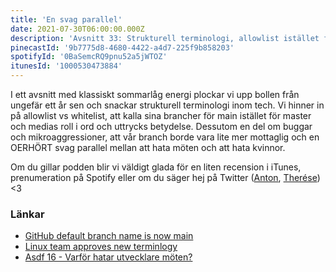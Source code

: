 ```yaml
---
title: 'En svag parallel'
date: 2021-07-30T06:00:00.000Z
description: 'Avsnitt 33: Strukturell terminologi, allowlist istället för whitelist, branchnamn, medias roll, en något svag liknelse och mycket annat.'
pinecastId: '9b7775d8-4680-4422-a4d7-225f9b858203'
spotifyId: '0BaSemcRQ9pnu52a5jWTOZ'
itunesId: '1000530473884'
---
```


I ett avsnitt med klassiskt sommarlåg energi plockar vi upp bollen från ungefär ett år sen och snackar strukturell terminologi inom tech. Vi hinner in på allowlist vs whitelist, att kalla sina brancher för main istället för master och medias roll i ord och uttrycks betydelse. Dessutom en del om buggar och mikroaggressioner, att vår branch borde vara lite mer mottaglig och en OERHÖRT svag parallel mellan att hata möten och att hata kvinnor.

Om du gillar podden blir vi väldigt glada för en liten recension i iTunes, prenumeration på Spotify eller om du säger hej på Twitter ([Anton](https://twitter.com/Awnton), [Therése](https://twitter.com/tkomstadius)) <3

### Länkar

- [GitHub default branch name is now main](https://github.blog/changelog/2020-10-01-the-default-branch-for-newly-created-repositories-is-now-main/)
- [Linux team approves new terminlogy](https://www.zdnet.com/article/linux-team-approves-new-terminology-bans-terms-like-blacklist-and-slave/)
- [Asdf 16 - Varför hatar utvecklare möten?](https://asdf.pizza/16-varfor-hatar-utvecklare-moten/)

